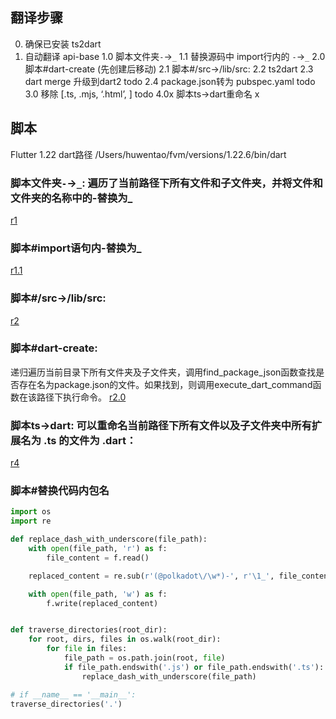 ## 翻译步骤
0. 确保已安装 ts2dart
1. 自动翻译 api-base
    1.0 脚本文件夹`-`->`_`
    1.1 替换源码中 import行内的 `-`->`_`
    2.0 脚本#dart-create (先创建后移动)
    2.1 脚本#/src->/lib/src:
    2.2 ts2dart
    2.3 dart merge 升级到dart2 todo
    2.4 package.json转为 pubspec.yaml todo
    3.0 移除 [.ts, .mjs, ‘.html’, ] todo
    4.0x 脚本ts->dart重命名 x


## 脚本

Flutter 1.22 dart路径
/Users/huwentao/fvm/versions/1.22.6/bin/dart

### 脚本文件夹`-`->`_`: 遍历了当前路径下所有文件和子文件夹，并将文件和文件夹的名称中的-替换为_
[r1](./r1.py)

### 脚本#import语句内-替换为_
[r1.1](./r1%231.py)

### 脚本#/src->/lib/src:
[r2](./r2.py)

### 脚本#dart-create:
递归遍历当前目录下所有文件夹及子文件夹，调用find_package_json函数查找是否存在名为package.json的文件。如果找到，则调用execute_dart_command函数在该路径下执行命令。
[r2.0](./r2%20.py)

### 脚本ts->dart: 可以重命名当前路径下所有文件以及子文件夹中所有扩展名为 .ts 的文件为 .dart：
[r4](./r4.py)

### 脚本#替换代码内包名

```python
import os
import re

def replace_dash_with_underscore(file_path):
    with open(file_path, 'r') as f:
        file_content = f.read()

    replaced_content = re.sub(r'(@polkadot\/\w*)-', r'\1_', file_content)

    with open(file_path, 'w') as f:
        f.write(replaced_content)


def traverse_directories(root_dir):
    for root, dirs, files in os.walk(root_dir):
        for file in files:
            file_path = os.path.join(root, file)
            if file_path.endswith('.js') or file_path.endswith('.ts'):
                replace_dash_with_underscore(file_path)

# if __name__ == '__main__':
traverse_directories('.')

```